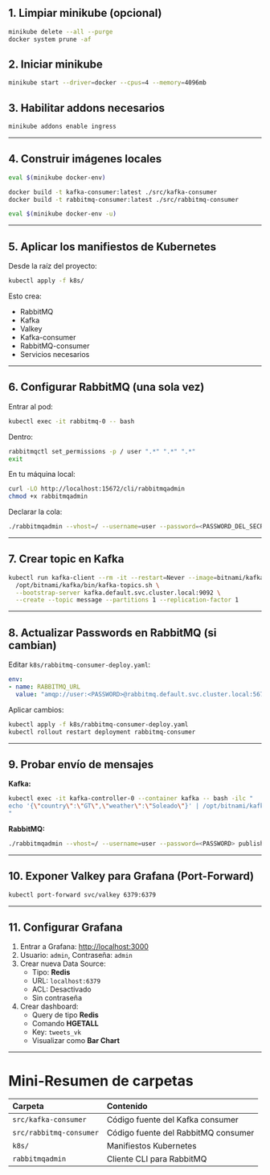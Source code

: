 ## 1. Limpiar minikube (opcional)

```bash
minikube delete --all --purge
docker system prune -af
```

## 2. Iniciar minikube

```bash
minikube start --driver=docker --cpus=4 --memory=4096mb
```

## 3. Habilitar addons necesarios

```bash
minikube addons enable ingress
```


---

## 4. Construir imágenes locales

```bash
eval $(minikube docker-env)

docker build -t kafka-consumer:latest ./src/kafka-consumer
docker build -t rabbitmq-consumer:latest ./src/rabbitmq-consumer

eval $(minikube docker-env -u)
```

---

## 5. Aplicar los manifiestos de Kubernetes

Desde la raíz del proyecto:

```bash
kubectl apply -f k8s/
```

Esto crea:
- RabbitMQ
- Kafka
- Valkey
- Kafka-consumer
- RabbitMQ-consumer
- Servicios necesarios

---

## 6. Configurar RabbitMQ (una sola vez)

Entrar al pod:

```bash
kubectl exec -it rabbitmq-0 -- bash
```

Dentro:

```bash
rabbitmqctl set_permissions -p / user ".*" ".*" ".*"
exit
```

En tu máquina local:

```bash
curl -LO http://localhost:15672/cli/rabbitmqadmin
chmod +x rabbitmqadmin
```

Declarar la cola:

```bash
./rabbitmqadmin --vhost=/ --username=user --password=<PASSWORD_DEL_SECRET> declare queue name=message durable=true
```

---

## 7. Crear topic en Kafka

```bash
kubectl run kafka-client --rm -it --restart=Never --image=bitnami/kafka:4.0.0-debian-12-r3 -- \
  /opt/bitnami/kafka/bin/kafka-topics.sh \
  --bootstrap-server kafka.default.svc.cluster.local:9092 \
  --create --topic message --partitions 1 --replication-factor 1
```

---

## 8. Actualizar Passwords en RabbitMQ (si cambian)

Editar `k8s/rabbitmq-consumer-deploy.yaml`:

```yaml
env:
- name: RABBITMQ_URL
  value: "amqp://user:<PASSWORD>@rabbitmq.default.svc.cluster.local:5672/"
```

Aplicar cambios:

```bash
kubectl apply -f k8s/rabbitmq-consumer-deploy.yaml
kubectl rollout restart deployment rabbitmq-consumer
```

---

## 9. Probar envío de mensajes

**Kafka:**

```bash
kubectl exec -it kafka-controller-0 --container kafka -- bash -ilc "
echo '{\"country\":\"GT\",\"weather\":\"Soleado\"}' | /opt/bitnami/kafka/bin/kafka-console-producer.sh --bootstrap-server localhost:9092 --topic message
"
```

**RabbitMQ:**

```bash
./rabbitmqadmin --vhost=/ --username=user --password=<PASSWORD> publish routing_key=message payload='{"country":"US","weather":"Nublado"}'
```

---

## 10. Exponer Valkey para Grafana (Port-Forward)

```bash
kubectl port-forward svc/valkey 6379:6379
```

---

## 11. Configurar Grafana

1. Entrar a Grafana: [http://localhost:3000](http://localhost:3000)
2. Usuario: `admin`, Contraseña: `admin`
3. Crear nueva Data Source:
   - Tipo: **Redis**
   - URL: `localhost:6379`
   - ACL: Desactivado
   - Sin contraseña
4. Crear dashboard:
   - Query de tipo **Redis**
   - Comando **HGETALL**
   - Key: `tweets_vk`
   - Visualizar como **Bar Chart**

---

# Mini-Resumen de carpetas

| Carpeta | Contenido |
|:---|:---|
| `src/kafka-consumer` | Código fuente del Kafka consumer |
| `src/rabbitmq-consumer` | Código fuente del RabbitMQ consumer |
| `k8s/` | Manifiestos Kubernetes |
| `rabbitmqadmin` | Cliente CLI para RabbitMQ |